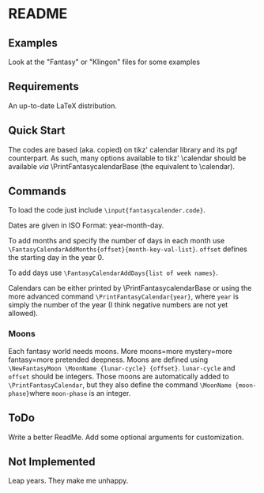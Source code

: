# README

## Examples
Look at the "Fantasy" or "Klingon" files for some examples

## Requirements
An up-to-date LaTeX distribution.

## Quick Start
The codes are based (aka. copied) on tikz' calendar library and
its pgf counterpart. As such, many options available to tikz' \calendar should be available *via* \PrintFantasycalendarBase (the equivalent to \calendar). 

## Commands
To load the code just include `\input{fantasycalender.code}`.

Dates are given in ISO Format: year-month-day.

To add months and specify the number of days in each month
use `\FantasyCalendarAddMonths{offset}{month-key-val-list}`.
`offset` defines the starting day in the year 0.

To add days use `\FantasyCalendarAddDays{list of week names}`.  

Calendars can be either printed by \PrintFantasycalendarBase or
using the more advanced command `\PrintFantasyCalendar{year}`, where
`year` is simply the number of the year (I think negative numbers are 
not yet allowed).

### Moons
Each fantasy world needs moons. More moons=more mystery=more fantasy=more pretended deepness. Moons are defined using `\NewFantasyMoon \MoonName {lunar-cycle} {offset}`. `lunar-cycle` and `offset` should be integers. Those moons
are automatically added to `\PrintFantasyCalendar`, but they also define the command `\MoonName {moon-phase}`where `moon-phase` is an integer. 


## ToDo
Write a better ReadMe. Add some optional arguments for customization.

## Not Implemented
Leap years. They make me unhappy.
